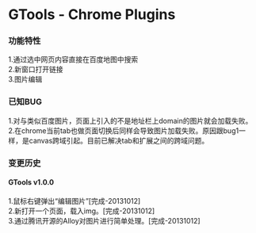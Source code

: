 GTools - Chrome Plugins 
===========================

### 功能特性

1.通过选中网页内容直接在百度地图中搜索   
2.新窗口打开链接   
3.图片编辑   

### 已知BUG
1.对与类似百度图片，页面上引入的不是地址栏上domain的图片就会加载失败。  
2.在chrome当前tab也做页面切换后同样会导致图片加载失败。原因跟bug1一样，是canvas跨域引起。目前已解决tab和扩展之间的跨域问题。  


### 变更历史

#### GTools v1.0.0
1.鼠标右键弹出“编辑图片”[完成-20131012]   
2.新打开一个页面，载入img。[完成-20131012]   
3.通过腾讯开源的Alloy对图片进行简单处理。[完成-20131012]   
